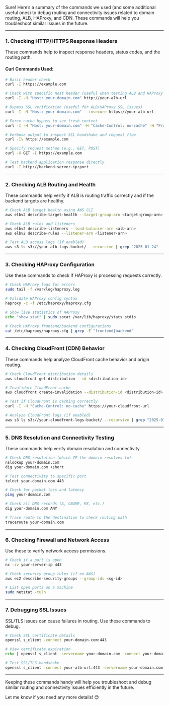 Sure! Here’s a summary of the commands we used (and some additional useful ones) to debug routing and connectivity issues related to domain routing, ALB, HAProxy, and CDN. These commands will help you troubleshoot similar issues in the future.

---

### **1. Checking HTTP/HTTPS Response Headers**
These commands help to inspect response headers, status codes, and the routing path.

#### **Curl Commands Used:**
```bash
# Basic header check
curl -I https://example.com

# Check with specific Host header (useful when testing ALB and HAProxy routing)
curl -I -H "Host: your-domain.com" http://your-alb-url

# Bypass SSL verification (useful for ALB/HAProxy SSL issues)
curl -I -H "Host: your-domain.com" --insecure https://your-alb-url

# Force cache bypass to see fresh content
curl -I -H "Host: your-domain.com" -H "Cache-Control: no-cache" -H "Pragma: no-cache" https://your-cdn-url

# Verbose output to inspect SSL handshake and request flow
curl -Iv https://example.com

# Specify request method (e.g., GET, POST)
curl -X GET -I https://example.com

# Test backend application response directly
curl -I http://backend-server-ip:port
```

---

### **2. Checking ALB Routing and Health**
These commands help verify if ALB is routing traffic correctly and if the backend targets are healthy.

```bash
# Check ALB target health using AWS CLI
aws elbv2 describe-target-health --target-group-arn <target-group-arn>

# Check ALB rules and listeners
aws elbv2 describe-listeners --load-balancer-arn <alb-arn>
aws elbv2 describe-rules --listener-arn <listener-arn>

# Test ALB access logs (if enabled)
aws s3 ls s3://your-alb-logs-bucket/ --recursive | grep "2025-01-24"
```

---

### **3. Checking HAProxy Configuration**
Use these commands to check if HAProxy is processing requests correctly.

```bash
# Check HAProxy logs for errors
sudo tail -f /var/log/haproxy.log

# Validate HAProxy config syntax
haproxy -c -f /etc/haproxy/haproxy.cfg

# Show live statistics of HAProxy
echo "show stat" | sudo socat /var/lib/haproxy/stats stdio

# Check HAProxy frontend/backend configurations
cat /etc/haproxy/haproxy.cfg | grep -E "frontend|backend"
```

---

### **4. Checking CloudFront (CDN) Behavior**
These commands help analyze CloudFront cache behavior and origin routing.

```bash
# Check CloudFront distribution details
aws cloudfront get-distribution --id <distribution-id>

# Invalidate CloudFront cache
aws cloudfront create-invalidation --distribution-id <distribution-id> --paths "/*"

# Test if CloudFront is caching correctly
curl -I -H "Cache-Control: no-cache" https://your-cloudfront-url

# Analyze CloudFront logs (if enabled)
aws s3 ls s3://your-cloudfront-logs-bucket/ --recursive | grep "2025-01-24"
```

---

### **5. DNS Resolution and Connectivity Testing**
These commands help verify domain resolution and connectivity.

```bash
# Check DNS resolution (which IP the domain resolves to)
nslookup your-domain.com
dig your-domain.com +short

# Test connectivity to specific port
telnet your-domain.com 443

# Check for packet loss and latency
ping your-domain.com

# Check all DNS records (A, CNAME, MX, etc.)
dig your-domain.com ANY

# Trace route to the destination to check routing path
traceroute your-domain.com
```

---

### **6. Checking Firewall and Network Access**
Use these to verify network access permissions.

```bash
# Check if a port is open
nc -zv your-server-ip 443

# Check security group rules (if on AWS)
aws ec2 describe-security-groups --group-ids <sg-id>

# List open ports on a machine
sudo netstat -tuln
```

---

### **7. Debugging SSL Issues**
SSL/TLS issues can cause failures in routing. Use these commands to debug.

```bash
# Check SSL certificate details
openssl s_client -connect your-domain.com:443

# View certificate expiration
echo | openssl s_client -servername your-domain.com -connect your-domain.com:443 2>/dev/null | openssl x509 -noout -dates

# Test SSL/TLS handshake
openssl s_client -connect your-alb-url:443 -servername your-domain.com
```

---

Keeping these commands handy will help you troubleshoot and debug similar routing and connectivity issues efficiently in the future.

Let me know if you need any more details! 😊